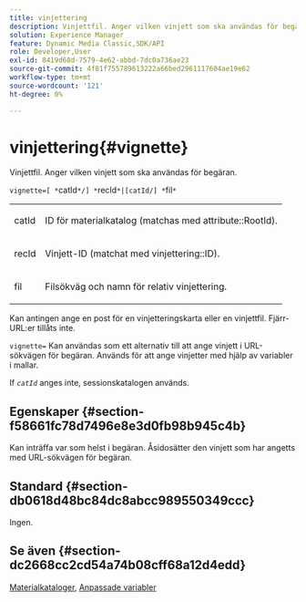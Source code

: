 ```yaml
---
title: vinjettering
description: Vinjettfil. Anger vilken vinjett som ska användas för begäran.
solution: Experience Manager
feature: Dynamic Media Classic,SDK/API
role: Developer,User
exl-id: 8419d68d-7579-4e62-abbd-7dc0a736ae23
source-git-commit: 4f81f755789613222a66bed2961117604ae19e62
workflow-type: tm+mt
source-wordcount: '121'
ht-degree: 0%

---
```


# vinjettering{#vignette}

Vinjettfil. Anger vilken vinjett som ska användas för begäran.

`vignette=[ *`catId`*/] *`recId`*|[catId/] *`fil`*`

<table id="simpletable_432EC5501CA3431B83A762C3EE4E8DD2"> 
 <tr class="strow"> 
  <td class="stentry"> <p><span class="varname"> catId</span> </p> </td> 
  <td class="stentry"> <p>ID för materialkatalog (matchas med <span class="codeph"> attribute::RootId</span>). </p></td> 
 </tr> 
 <tr class="strow"> 
  <td class="stentry"> <p><span class="varname"> recId</span> </p></td> 
  <td class="stentry"> <p>Vinjett-ID (matchat med <span class="codeph"> vinjettering::ID</span>). </p></td> 
 </tr> 
 <tr class="strow"> 
  <td class="stentry"> <p><span class="varname"> fil</span> </p></td> 
  <td class="stentry"> <p>Filsökväg och namn för relativ vinjettering. </p></td> 
 </tr> 
</table>

Kan antingen ange en post för en vinjetteringskarta eller en vinjettfil. Fjärr-URL:er tillåts inte.

`vignette=` Kan användas som ett alternativ till att ange vinjett i URL-sökvägen för begäran. Används för att ange vinjetter med hjälp av variabler i mallar.

If *`catId`* anges inte, sessionskatalogen används.

## Egenskaper {#section-f58661fc78d7496e8e3d0fb98b945c4b}

Kan inträffa var som helst i begäran. Åsidosätter den vinjett som har angetts med URL-sökvägen för begäran.

## Standard {#section-db0618d48bc84dc8abcc989550349ccc}

Ingen.

## Se även {#section-dc2668cc2cd54a74b08cff68a12d4edd}

[Materialkataloger](../../../../../ir-api/http-protocol/image-rendering-api-ref/c-ir-http-protocol-ref/c-ir-http-protocol-syntax-and-features/c-ir-http-material-catalogs/c-ir-http-material-catalogs.md#concept-772742c1688f420a88a56f5136ad1db2), [Anpassade variabler](../../../../../ir-api/http-protocol/image-rendering-api-ref/c-ir-http-protocol-ref/c-ir-http-protocol-syntax-and-features/c-ir-custom-variables/c-ir-custom-variables.md#concept-8a1d9a50d09a4b7b97b8c83365971f96)
